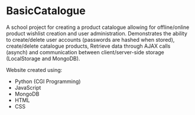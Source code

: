 # BasicCatalogue
A school project for creating a product catalogue allowing for offline/online product wishlist creation and user administration. Demonstrates the ability to create/delete user accounts (passwords are hashed when stored), create/delete catalogue products, Retrieve data through AJAX calls (asynch) and communication between client/server-side storage (LocalStorage and MongoDB).

Website created using:
- Python (CGI Programming)
- JavaScript
- MongoDB
- HTML
- CSS
